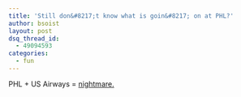 ```yaml
---
title: 'Still don&#8217;t know what is goin&#8217; on at PHL?'
author: bsoist
layout: post
dsq_thread_id:
  - 49094593
categories:
  - fun
---
```

PHL + US Airways = [nightmare.][1]

 [1]: http://www.philly.com/mld/philly/10498410.htm
